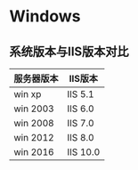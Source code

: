 # Windows

## 系统版本与IIS版本对比

服务器版本 | IIS版本
--- | ---
win xp   | IIS 5.1
win 2003 | IIS 6.0
win 2008 | IIS 7.0
win 2012 | IIS 8.0
win 2016 | IIS 10.0
